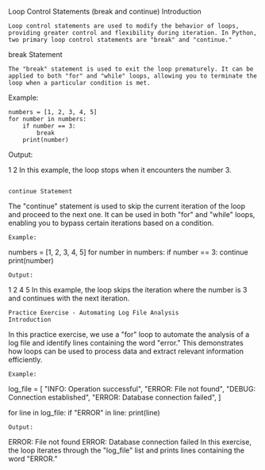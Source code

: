 Loop Control Statements (break and continue)
Introduction
```
Loop control statements are used to modify the behavior of loops, providing greater control and flexibility during iteration. In Python, two primary loop control statements are "break" and "continue."
```
break Statement
```
The "break" statement is used to exit the loop prematurely. It can be applied to both "for" and "while" loops, allowing you to terminate the loop when a particular condition is met.
```
Example:
```
numbers = [1, 2, 3, 4, 5]
for number in numbers:
    if number == 3:
        break
    print(number)
```
Output:

1
2
In this example, the loop stops when it encounters the number 3.
```

continue Statement
```
The "continue" statement is used to skip the current iteration of the loop and proceed to the next one. It can be used in both "for" and "while" loops, enabling you to bypass certain iterations based on a condition.
```
Example:
```
numbers = [1, 2, 3, 4, 5]
for number in numbers:
    if number == 3:
        continue
    print(number)
```
Output:
```
1
2
4
5
In this example, the loop skips the iteration where the number is 3 and continues with the next iteration.
```
Practice Exercise - Automating Log File Analysis
Introduction
```
In this practice exercise, we use a "for" loop to automate the analysis of a log file and identify lines containing the word "error." This demonstrates how loops can be used to process data and extract relevant information efficiently.
```
Example:
```
log_file = [
   "INFO: Operation successful",
   "ERROR: File not found",
   "DEBUG: Connection established",
   "ERROR: Database connection failed",
]

for line in log_file:
   if "ERROR" in line:
       print(line)
```
Output:
```
ERROR: File not found
ERROR: Database connection failed
In this exercise, the loop iterates through the "log_file" list and prints lines containing the word "ERROR."
```
